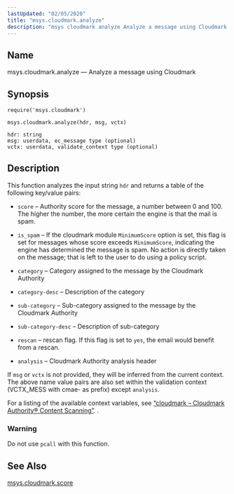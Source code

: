 ```yaml
---
lastUpdated: "02/05/2020"
title: "msys.cloudmark.analyze"
description: "msys cloudmark analyze Analyze a message using Cloudmark msys cloudmark analyze hdr msg vctx This function analyzes the input string hdr and returns a table of the following key value pairs score Authority score for the message a number between 0 and 100 The higher the number the more certain..."
---
```


<a name="lua.ref.msys.cloudmark.analyze"></a> 
## Name

msys.cloudmark.analyze — Analyze a message using Cloudmark

<a name="idp14936496"></a> 
## Synopsis

`require('msys.cloudmark')`

`msys.cloudmark.analyze(hdr, msg, vctx)`

```
hdr: string
msg: userdata, ec_message type (optional)
vctx: userdata, validate_context type (optional)
```
<a name="idp14940304"></a> 
## Description

This function analyzes the input string `hdr` and returns a table of the following key/value pairs:

*   `score` – Authority score for the message, a number between 0 and 100\. The higher the number, the more certain the engine is that the mail is spam.

*   `is_spam` – If the cloudmark module `MinimumScore` option is set, this flag is set for messages whose score exceeds `MinimumScore`, indicating the engine has determined the message is spam. No action is directly taken on the message; that is left to the user to do using a policy script.

*   `category` – Category assigned to the message by the Cloudmark Authority

*   `category-desc` – Description of the category

*   `sub-category` – Sub-category assigned to the message by the Cloudmark Authority

*   `sub-category-desc` – Description of sub-category

*   `rescan` – rescan flag. If this flag is set to `yes`, the email would benefit from a rescan.

*   `analysis` – Cloudmark Authority analysis header

If `msg` or `vctx` is not provided, they will be inferred from the current context. The above name value pairs are also set within the validation context (VCTX_MESS with cmae- as prefix) except `analysis`.

For a listing of the available context variables, see [“cloudmark – Cloudmark Authority® Content Scanning”](/momentum/4/modules/cloudmark). .

### Warning

Do not use `pcall` with this function.

<a name="idp14954720"></a> 
## See Also

[msys.cloudmark.score](/momentum/4/lua/ref-msys-cloudmark-score)